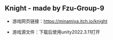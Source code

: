 ## Knight - made by Fzu-Group-9 

- 游戏网页链接：https://minamiya.itch.io/knight

- 游戏源文件：下载后使用unity2022.3.11打开